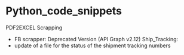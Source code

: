 # Python_code_snippets

PDF2EXCEL
Scrapping
  - FB scrapper: Deprecated Version (API Graph v2.12)
Ship_Tracking:
  - update of a file for the status of the shipment tracking numbers

